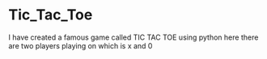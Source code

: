 # Tic_Tac_Toe
I have created a famous game called TIC TAC TOE using python here there are two players playing on which is x and 0
